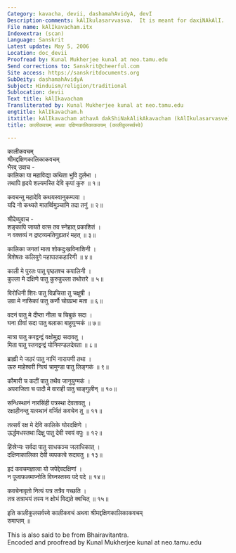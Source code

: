 ```yaml
---
Category: kavacha, devii, dashamahAvidyA, devI
Description-comments: kAlIkulasarvvasva.  It is meant for daxiNAkAlI.
File name: kAlIkavacham.itx
Indexextra: (scan)
Language: Sanskrit
Latest update: May 5, 2006
Location: doc_devii
Proofread by: Kunal Mukherjee kunal at neo.tamu.edu
Send corrections to: Sanskrit@cheerful.com
Site access: https://sanskritdocuments.org
SubDeity: dashamahAvidyA
Subject: Hinduism/religion/traditional
Sublocation: devii
Text title: kAlIkavacham
Transliterated by: Kunal Mukherjee kunal at neo.tamu.edu
engtitle: kAlIkavacham.h
itxtitle: kAlIkavacham athavA dakShiNakAlikAkavacham (kAlIkulasarvasve)
title: कालीकवचम् अथवा दक्षिणकालिकाकवचम् (कालीकुलसर्वस्वे)

---
```

  
 कालीकवचम्   
श्रीमद्दक्षिणकालिकाकवचम्  
भैरव् उवाच -  
कालिका या महाविद्या कथिता भुवि दुर्लभा ।  
तथापि हृदये शल्यमस्ति देवि कृपां कुरु ॥ १॥  
  
कवचन्तु महादेवि कथयस्वानुकम्पया ।  
यदि नो कथ्यते मातर्व्विमुञ्चामि तदा तनुं ॥ २॥  
  
श्रीदेव्युवाच -  
शङ्कापि जायते वत्स तव स्नेहात् प्रकाशितं ।  
न वक्तव्यं न द्रष्टव्यमतिगुह्यतरं महत् ॥ ३॥  
  
कालिका जगतां माता शोकदुःखविनाशिनी ।  
विशेषतः कलियुगे महापातकहारिणी ॥ ४॥  
  
काली मे पुरतः पातु पृष्ठतश्च कपालिनी ।  
कुल्ला मे दक्षिणे पातु कुरुकुल्ला तथोत्तरे ॥ ५॥  
  
विरोधिनी शिरः पातु विप्रचित्ता तु चक्षुषी ।  
उग्रा मे नासिकां पातु कर्णौ चोग्रप्रभा मता ॥ ६॥  
  
वदनं पातु मे दीप्ता नीला च चिबुकं सदा ।  
घना ग्रीवां सदा पातु बलाका बाहुयुग्मकं ॥ ७॥  
  
मात्रा पातु करद्वन्द्वं वक्षोमुद्रा सदावतु ।  
मिता पातु स्तनद्वन्द्वं योनिमण्डलदेवता ॥ ८॥  
  
ब्राह्मी मे जठरं पातु नाभिं नारायणी तथा ।  
ऊरु माहेश्वरी नित्यं चामुण्डा पातु लिङ्गकं ॥ ९॥  
  
कौमारी च कटीं पातु तथैव जानुयुग्मकं ।  
अपराजिता च पादौ मे वाराही पातु चाङ्गुलीन् ॥ १०॥  
  
सन्धिस्थानं नारसिंही पत्रस्था देवतावतु ।  
रक्षाहीनन्तु यत्स्थानं वर्जितं कवचेन तु ॥ ११॥  
  
तत्सर्वं रक्ष मे देवि कालिके घोरदक्षिणे ।  
ऊर्द्धमधस्तथा दिक्षु पातु देवी स्वयं वपुः ॥ १२॥  
  
हिंस्रेभ्यः सर्वदा पातु साधकञ्च जलाधिकात् ।  
दक्षिणाकालिका देवी व्यपकत्वे सदावतु ॥ १३॥  
  
इदं कवचमज्ञात्वा यो जपेद्देवदक्षिणां ।  
न पूजाफलमाप्नोति विघ्नस्तस्य पदे पदे ॥ १४॥  
  
कवचेनावृतो नित्यं यत्र तत्रैव गच्छति ।  
तत्र तत्राभयं तस्य न क्षोभं विद्यते क्वचित् ॥ १५॥  
  
इति कालीकुलसर्वस्वे कालीकवचं अथवा श्रीमद्दक्षिणकालिकाकवचम्  
समाप्तम् ॥  
  
  
This is also said to be from Bhairavitantra.  
Encoded and proofread by Kunal Mukherjee kunal at neo.tamu.edu  
  

